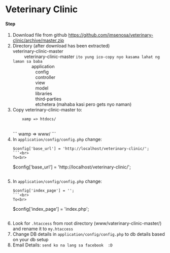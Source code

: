 # Veterinary Clinic
 

#### Step

1. Download file from github https://github.com/jmsenosa/veterinary-clinic/archive/master.zip
2. Directory (after download has been extracted)
    <br>veterinary-clinic-master<br>
    &nbsp;&nbsp;&nbsp;&nbsp;&nbsp;&nbsp;&nbsp;&nbsp; veterinary-clinic-master ``ito yung ico-copy nyo kasama lahat ng laman sa baba`` <br>
    &nbsp;&nbsp;&nbsp;&nbsp;&nbsp;&nbsp;&nbsp;&nbsp;&nbsp;&nbsp;&nbsp;&nbsp;&nbsp;&nbsp; application<br>
&nbsp;&nbsp;&nbsp;&nbsp;&nbsp;&nbsp;&nbsp;&nbsp;&nbsp;&nbsp;&nbsp;&nbsp;&nbsp;&nbsp;&nbsp;&nbsp;&nbsp;  config<br>
&nbsp;&nbsp;&nbsp;&nbsp;&nbsp;&nbsp;&nbsp;&nbsp;&nbsp;&nbsp;&nbsp;&nbsp;&nbsp;&nbsp;&nbsp;&nbsp;&nbsp;  controller<br>
 &nbsp;&nbsp;&nbsp;&nbsp;&nbsp;&nbsp;&nbsp;&nbsp;&nbsp;&nbsp;&nbsp;&nbsp;&nbsp;&nbsp;&nbsp;&nbsp;&nbsp;  view<br>
&nbsp;&nbsp;&nbsp;&nbsp;&nbsp;&nbsp;&nbsp;&nbsp;&nbsp;&nbsp;&nbsp;&nbsp;&nbsp;&nbsp;&nbsp;&nbsp;&nbsp;  model<br>
&nbsp;&nbsp;&nbsp;&nbsp;&nbsp;&nbsp;&nbsp;&nbsp;&nbsp;&nbsp;&nbsp;&nbsp;&nbsp;&nbsp;&nbsp;&nbsp;&nbsp;  libraries<br>
&nbsp;&nbsp;&nbsp;&nbsp;&nbsp;&nbsp;&nbsp;&nbsp;&nbsp;&nbsp;&nbsp;&nbsp;&nbsp;&nbsp;&nbsp;&nbsp;&nbsp;  third-parties<br>
&nbsp;&nbsp;&nbsp;&nbsp;&nbsp;&nbsp;&nbsp;&nbsp;&nbsp;&nbsp;&nbsp;&nbsp;&nbsp;&nbsp;&nbsp;&nbsp;&nbsp;  etchetera (mahaba kasi pero gets nyo naman)<br>
3. Copy veterinary-clinic-master to:  <br>
    ```
        xamp => htdocs/
 	```
	<br>
	```
        wamp => www/
    ```
4. In `application/config/config.php` change:<br>
    ```
    $config['base_url']	= 'http://localhost/veterinary-clinic/';
    ```<br>
    To<br>
    ```
    $config['base_url']	= 'http://localhost/veterinary-clinic/';
    ```<br>
5. In `application/config/config.php` change:<br>
    ```
    $config['index_page'] = ''; 
    ```<br>
    To<br>
    ```
    $config['index_page'] = 'index.php';<br>
    ``` 
6. Look for ``.htaccess`` from root directory (www/vaterinary-clinic-master/) and rename it to ``my.htaccess``<br>
7. Change DB details in ``application/config/config.php`` to db details based on your db setup<br>
8. Email Details: ``` send ko na lang sa facebook  :D ```<br>

